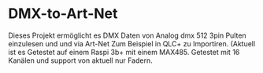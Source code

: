 # DMX-to-Art-Net
Dieses Projekt ermöglicht es DMX Daten von Analog dmx 512 3pin Pulten einzulesen und und via Art-Net Zum Beispiel in QLC+ zu Importiren. (Aktuell ist es Getestet auf einem Raspi 3b+ mit einem MAX485. Getestet mit 16 Kanälen und support von aktuell nur Fadern.  
